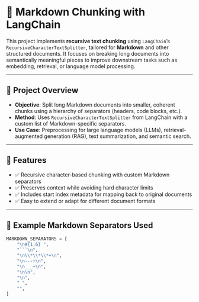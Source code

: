 # 🧩 Markdown Chunking with LangChain

This project implements **recursive text chunking** using `LangChain`’s `RecursiveCharacterTextSplitter`, tailored for **Markdown** and other structured documents. It focuses on breaking long documents into semantically meaningful pieces to improve downstream tasks such as embedding, retrieval, or language model processing.

---

## 📌 Project Overview

- **Objective**: Split long Markdown documents into smaller, coherent chunks using a hierarchy of separators (headers, code blocks, etc.).
- **Method**: Uses `RecursiveCharacterTextSplitter` from LangChain with a custom list of Markdown-specific separators.
- **Use Case**: Preprocessing for large language models (LLMs), retrieval-augmented generation (RAG), text summarization, and semantic search.

---

## 📂 Features

- ✅ Recursive character-based chunking with custom Markdown separators  
- ✅ Preserves context while avoiding hard character limits  
- ✅ Includes start index metadata for mapping back to original documents  
- ✅ Easy to extend or adapt for different document formats  

---

## 🧪 Example Markdown Separators Used

```python
MARKDOWN_SEPARATORS = [
    "\n#{1,6} ",
    "```\n",
    "\n\\*\\*\\*+\n",
    "\n---+\n",
    "\n___+\n",
    "\n\n",
    "\n",
    " ",
    "",
]

